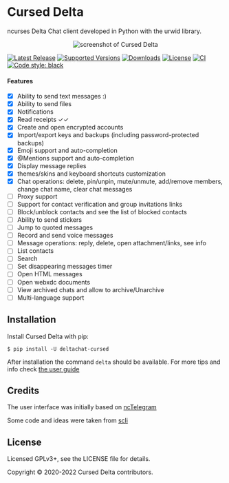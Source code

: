 # Cursed Delta

ncurses Delta Chat client developed in Python with the urwid library.

<p align="center">
  <img src="https://github.com/adbenitez/deltachat-cursed/blob/master/screenshots/e1.png" alt="screenshot of Cursed Delta"/>
</p>

[![Latest Release](https://img.shields.io/pypi/v/deltachat-cursed.svg)](https://pypi.org/project/deltachat-cursed)
[![Supported Versions](https://img.shields.io/pypi/pyversions/deltachat-cursed.svg)](https://pypi.org/project/deltachat-cursed)
[![Downloads](https://pepy.tech/badge/deltachat-cursed)](https://pepy.tech/project/deltachat-cursed)
[![License](https://img.shields.io/pypi/l/deltachat-cursed.svg)](https://pypi.org/project/deltachat-cursed)
[![CI](https://github.com/adbenitez/deltachat-cursed/actions/workflows/python-ci.yml/badge.svg)](https://github.com/adbenitez/deltachat-cursed/actions/workflows/python-ci.yml)
[![Code style: black](https://img.shields.io/badge/code%20style-black-000000.svg)](https://github.com/psf/black)

#### Features

- [X] Ability to send text messages :)
- [X] Ability to send files
- [X] Notifications
- [X] Read receipts ✓✓
- [X] Create and open encrypted accounts
- [X] Import/export keys and backups (including password-protected backups)
- [X] Emoji support and auto-completion
- [X] @Mentions support and auto-completion
- [X] Display message replies
- [X] themes/skins and keyboard shortcuts customization
- [X] Chat operations: delete, pin/unpin, mute/unmute, add/remove members, change chat name, clear chat messages
- [ ] Proxy support
- [ ] Support for contact verification and group invitations links
- [ ] Block/unblock contacts and see the list of blocked contacts
- [ ] Ability to send stickers
- [ ] Jump to quoted messages
- [ ] Record and send voice messages
- [ ] Message operations: reply, delete, open attachment/links, see info
- [ ] List contacts
- [ ] Search
- [ ] Set disappearing messages timer
- [ ] Open HTML messages
- [ ] Open webxdc documents
- [ ] View archived chats and allow to archive/Unarchive
- [ ] Multi-language support

## Installation

Install Cursed Delta with pip:

```
$ pip install -U deltachat-cursed
```

After installation the command `delta` should be available.
For more tips and info check [the user guide](https://github.com/adbenitez/deltachat-cursed/blob/master/docs/user-guide.md)


## Credits

The user interface was initially based on [ncTelegram](https://github.com/Nanoseb/ncTelegram)

Some code and ideas were taken from [scli](https://github.com/isamert/scli/)

## License

Licensed GPLv3+, see the LICENSE file for details.

Copyright © 2020-2022 Cursed Delta contributors.
